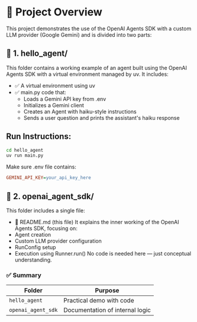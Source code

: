 
# 📁 Project Overview
This project demonstrates the use of the OpenAI Agents SDK with a custom LLM provider (Google Gemini) and is divided into two parts:

## 📂 1. hello_agent/
This folder contains a working example of an agent built using the OpenAI Agents SDK with a virtual environment managed by uv. It includes:
- ✅ A virtual environment using uv
- ✅ main.py code that:
    - Loads a Gemini API key from .env
    - Initializes a Gemini client
    - Creates an Agent with haiku-style instructions
    - Sends a user question and prints the assistant's haiku response

## Run Instructions:
```bash
cd hello_agent
uv run main.py
```

Make sure .env file contains:
```ini
GEMINI_API_KEY=your_api_key_here
```

## 📂 2. openai_agent_sdk/
This folder includes a single file:
- 📄 README.md (this file)
It explains the inner working of the OpenAI Agents SDK, focusing on:
- Agent creation
- Custom LLM provider configuration
- RunConfig setup
- Execution using Runner.run()
No code is needed here — just conceptual understanding.

### ✅ Summary
| Folder             | Purpose                         |
|--------------------|----------------------------------|
| `hello_agent`      | Practical demo with code         |
| `openai_agent_sdk` | Documentation of internal logic  |